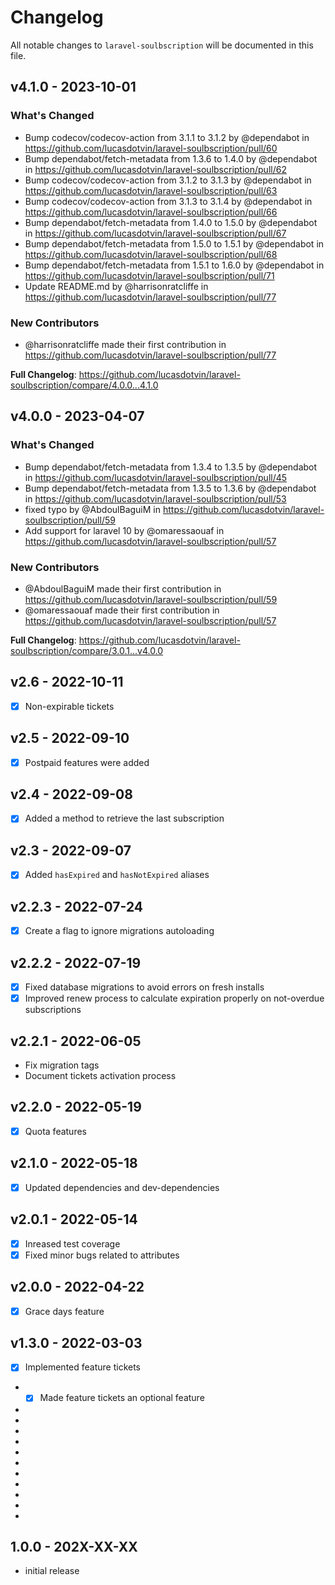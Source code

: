 # Changelog

All notable changes to `laravel-soulbscription` will be documented in this file.

## v4.1.0 - 2023-10-01

### What's Changed

- Bump codecov/codecov-action from 3.1.1 to 3.1.2 by @dependabot in https://github.com/lucasdotvin/laravel-soulbscription/pull/60
- Bump dependabot/fetch-metadata from 1.3.6 to 1.4.0 by @dependabot in https://github.com/lucasdotvin/laravel-soulbscription/pull/62
- Bump codecov/codecov-action from 3.1.2 to 3.1.3 by @dependabot in https://github.com/lucasdotvin/laravel-soulbscription/pull/63
- Bump codecov/codecov-action from 3.1.3 to 3.1.4 by @dependabot in https://github.com/lucasdotvin/laravel-soulbscription/pull/66
- Bump dependabot/fetch-metadata from 1.4.0 to 1.5.0 by @dependabot in https://github.com/lucasdotvin/laravel-soulbscription/pull/67
- Bump dependabot/fetch-metadata from 1.5.0 to 1.5.1 by @dependabot in https://github.com/lucasdotvin/laravel-soulbscription/pull/68
- Bump dependabot/fetch-metadata from 1.5.1 to 1.6.0 by @dependabot in https://github.com/lucasdotvin/laravel-soulbscription/pull/71
- Update README.md by @harrisonratcliffe in https://github.com/lucasdotvin/laravel-soulbscription/pull/77

### New Contributors

- @harrisonratcliffe made their first contribution in https://github.com/lucasdotvin/laravel-soulbscription/pull/77

**Full Changelog**: https://github.com/lucasdotvin/laravel-soulbscription/compare/4.0.0...4.1.0

## v4.0.0 - 2023-04-07

### What's Changed

- Bump dependabot/fetch-metadata from 1.3.4 to 1.3.5 by @dependabot in https://github.com/lucasdotvin/laravel-soulbscription/pull/45
- Bump dependabot/fetch-metadata from 1.3.5 to 1.3.6 by @dependabot in https://github.com/lucasdotvin/laravel-soulbscription/pull/53
- fixed typo by @AbdoulBaguiM in https://github.com/lucasdotvin/laravel-soulbscription/pull/59
- Add support for laravel 10 by @omaressaouaf in https://github.com/lucasdotvin/laravel-soulbscription/pull/57

### New Contributors

- @AbdoulBaguiM made their first contribution in https://github.com/lucasdotvin/laravel-soulbscription/pull/59
- @omaressaouaf made their first contribution in https://github.com/lucasdotvin/laravel-soulbscription/pull/57

**Full Changelog**: https://github.com/lucasdotvin/laravel-soulbscription/compare/3.0.1...v4.0.0

## v2.6 - 2022-10-11

- [x] Non-expirable tickets

## v2.5 - 2022-09-10

- [x] Postpaid features were added

## v2.4 - 2022-09-08

- [x] Added a method to retrieve the last subscription

## v2.3 - 2022-09-07

- [x] Added `hasExpired` and `hasNotExpired` aliases

## v2.2.3 - 2022-07-24

- [x] Create a flag to ignore migrations autoloading

## v2.2.2 - 2022-07-19

- [x] Fixed database migrations to avoid errors on fresh installs
- [x] Improved renew process to calculate expiration properly on not-overdue subscriptions

## v2.2.1 - 2022-06-05

- Fix migration tags
- Document tickets activation process

## v2.2.0 - 2022-05-19

- [x] Quota features

## v2.1.0 - 2022-05-18

- [x] Updated dependencies and dev-dependencies

## v2.0.1 - 2022-05-14

- [x] Inreased test coverage
- [x] Fixed minor bugs related to attributes

## v2.0.0 - 2022-04-22

- [x] Grace days feature

## v1.3.0 - 2022-03-03

- [x] Implemented feature tickets
- - [x] Made feature tickets an optional feature   
  
- 
- 
- 
- 
- 
- 
- 
- 
- 
- 
- 

## 1.0.0 - 202X-XX-XX

- initial release
